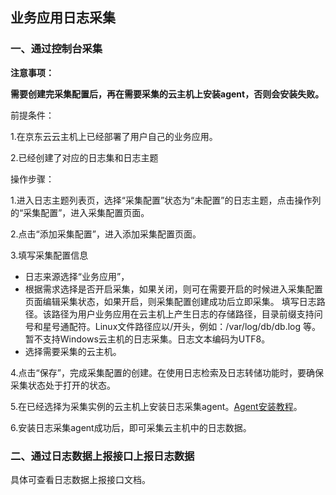 ## 业务应用日志采集
### 一、通过控制台采集

**注意事项：**

**需要创建完采集配置后，再在需要采集的云主机上安装agent，否则会安装失败。**

前提条件：

1.在京东云云主机上已经部署了用户自己的业务应用。

2.已经创建了对应的日志集和日志主题

操作步骤：

1.进入日志主题列表页，选择“采集配置”状态为“未配置”的日志主题，点击操作列的“采集配置”，进入采集配置页面。

2.点击“添加采集配置”，进入添加采集配置页面。

3.填写采集配置信息

- 日志来源选择“业务应用”，
- 根据需求选择是否开启采集，如果关闭，则可在需要开启的时候进入采集配置页面编辑采集状态，如果开启，则采集配置创建成功后立即采集。
填写日志路径。该路径为用户业务应用在云主机上产生日志的存储路径，目录前缀支持问号和星号通配符。Linux文件路径应以/开头，例如：/var/log/db/db.log 等。暂不支持Windows云主机的日志采集。日志文本编码为UTF8。
- 选择需要采集的云主机。

4.点击“保存”，完成采集配置的创建。在使用日志检索及日志转储功能时，要确保采集状态处于打开的状态。

5.在已经选择为采集实例的云主机上安装日志采集agent。[Agent安装教程](https://docs.jdcloud.com/cn/log-service/agentinstall)。

6.安装日志采集agent成功后，即可采集云主机中的日志数据。

### 二、通过日志数据上报接口上报日志数据

具体可查看日志数据上报接口文档。
